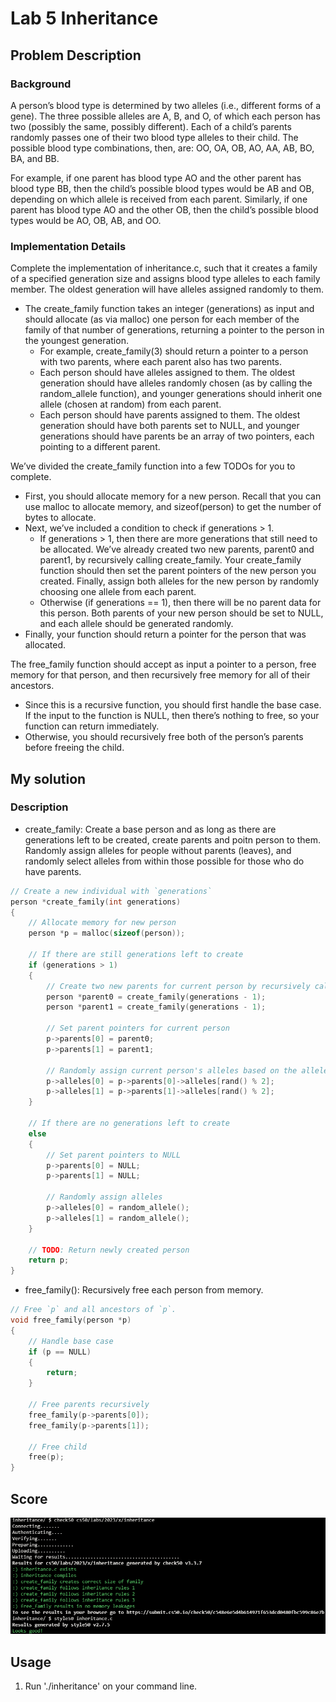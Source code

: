 # Lab 5 Inheritance

## Problem Description

### Background

A person’s blood type is determined by two alleles (i.e., different forms of a gene). The three possible alleles are A, B, and O, of which each person has two (possibly the same, possibly different). Each of a child’s parents randomly passes one of their two blood type alleles to their child. The possible blood type combinations, then, are: OO, OA, OB, AO, AA, AB, BO, BA, and BB.

For example, if one parent has blood type AO and the other parent has blood type BB, then the child’s possible blood types would be AB and OB, depending on which allele is received from each parent. Similarly, if one parent has blood type AO and the other OB, then the child’s possible blood types would be AO, OB, AB, and OO.

### Implementation Details

Complete the implementation of inheritance.c, such that it creates a family of a specified generation size and assigns blood type alleles to each family member. The oldest generation will have alleles assigned randomly to them.

- The create_family function takes an integer (generations) as input and should allocate (as via malloc) one person for each member of the family of that number of generations, returning a pointer to the person in the youngest generation.
  - For example, create_family(3) should return a pointer to a person with two parents, where each parent also has two parents.
  - Each person should have alleles assigned to them. The oldest generation should have alleles randomly chosen (as by calling the random_allele function), and younger generations should inherit one allele (chosen at random) from each parent.
  - Each person should have parents assigned to them. The oldest generation should have both parents set to NULL, and younger generations should have parents be an array of two pointers, each pointing to a different parent.


We’ve divided the create_family function into a few TODOs for you to complete.
- First, you should allocate memory for a new person. Recall that you can use malloc to allocate memory, and sizeof(person) to get the number of bytes to allocate.
- Next, we’ve included a condition to check if generations > 1.
  - If generations > 1, then there are more generations that still need to be allocated. We’ve already created two new parents, parent0 and parent1, by recursively calling create_family. Your create_family function should then set the parent pointers of the new person you created. Finally, assign both alleles for the new person by randomly choosing one allele from each parent.
  - Otherwise (if generations == 1), then there will be no parent data for this person. Both parents of your new person should be set to NULL, and each allele should be generated randomly.
- Finally, your function should return a pointer for the person that was allocated.

The free_family function should accept as input a pointer to a person, free memory for that person, and then recursively free memory for all of their ancestors.

- Since this is a recursive function, you should first handle the base case. If the input to the function is NULL, then there’s nothing to free, so your function can return immediately.
- Otherwise, you should recursively free both of the person’s parents before freeing the child.

## My solution

### Description

- create_family: Create a base person and as long as there are generations left to be created, create parents and poitn person to them. 
Randomly assign alleles for people without parents (leaves), and randomly select alleles from within those possible for those who do have parents.

```c
// Create a new individual with `generations`
person *create_family(int generations)
{
    // Allocate memory for new person
    person *p = malloc(sizeof(person));

    // If there are still generations left to create
    if (generations > 1)
    {
        // Create two new parents for current person by recursively calling create_family
        person *parent0 = create_family(generations - 1);
        person *parent1 = create_family(generations - 1);

        // Set parent pointers for current person
        p->parents[0] = parent0;
        p->parents[1] = parent1;

        // Randomly assign current person's alleles based on the alleles of their parents
        p->alleles[0] = p->parents[0]->alleles[rand() % 2];
        p->alleles[1] = p->parents[1]->alleles[rand() % 2];
    }

    // If there are no generations left to create
    else
    {
        // Set parent pointers to NULL
        p->parents[0] = NULL;
        p->parents[1] = NULL;

        // Randomly assign alleles
        p->alleles[0] = random_allele();
        p->alleles[1] = random_allele();
    }

    // TODO: Return newly created person
    return p;
}
```

- free_family(): Recursively free each person from memory.
```c
// Free `p` and all ancestors of `p`.
void free_family(person *p)
{
    // Handle base case
    if (p == NULL)
    {
        return;
    }

    // Free parents recursively
    free_family(p->parents[0]);
    free_family(p->parents[1]);

    // Free child
    free(p);
}
```

## Score

![All good](./Resources/Score.png)

## Usage

1. Run './inheritance' on your command line.